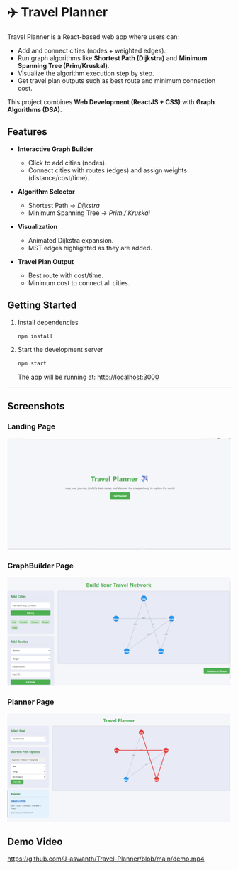 # ✈️ Travel Planner 
Travel Planner is a React-based web app where users can:
- Add and connect cities (nodes + weighted edges).
- Run graph algorithms like **Shortest Path (Dijkstra)** and **Minimum Spanning Tree (Prim/Kruskal)**.
- Visualize the algorithm execution step by step.
- Get travel plan outputs such as best route and minimum connection cost.

This project combines **Web Development (ReactJS + CSS)** with **Graph Algorithms (DSA)**.

## Features
- **Interactive Graph Builder**  
  - Click to add cities (nodes).  
  - Connect cities with routes (edges) and assign weights (distance/cost/time).  

- **Algorithm Selector**  
  - Shortest Path → *Dijkstra*  
  - Minimum Spanning Tree → *Prim / Kruskal*  

- **Visualization**  
  - Animated Dijkstra expansion.  
  - MST edges highlighted as they are added.  

- **Travel Plan Output**  
  - Best route with cost/time.  
  - Minimum cost to connect all cities. 

## Getting Started

1. Install dependencies  
   ```bash
   npm install
   ```

2. Start the development server  
   ```bash
   npm start
   ```

   The app will be running at: [http://localhost:3000](http://localhost:3000)

---

## Screenshots

### Landing Page
![Landing Page](./1.png)

### GraphBuilder Page
![GraphBuilder Page](./2.png)

### Planner Page 
![Planner Page](./3.png)
## Demo Video

https://github.com/J-aswanth/Travel-Planner/blob/main/demo.mp4
